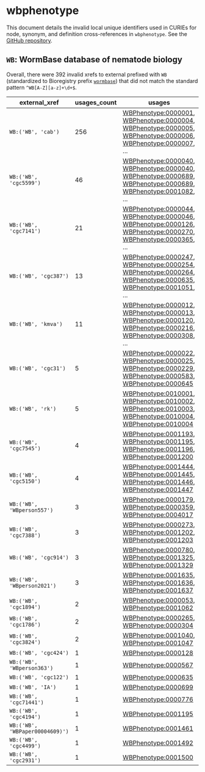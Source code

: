 # wbphenotype

This document details the invalid local unique identifiers used in CURIEs
for node, synonym, and definition cross-references in `wbphenotype`. See the [GitHub repository](https://github.com/obophenotype/c-elegans-phenotype-ontology).


## `WB`: WormBase database of nematode biology

Overall, there were 392 invalid
xrefs to external prefixed with `WB` (standardized to Bioregistry
prefix [`wormbase`](https://bioregistry.io/wormbase)) that
did not match the standard pattern `^WB[A-Z][a-z]+\d+$`.

| external_xref                   |   usages_count | usages                                                                                                                                                                                                                                                                                                                                             |
|---------------------------------|----------------|----------------------------------------------------------------------------------------------------------------------------------------------------------------------------------------------------------------------------------------------------------------------------------------------------------------------------------------------------|
| `WB:('WB', 'cab')`              |            256 | [WBPhenotype:0000001](https://bioregistry.io/WBPhenotype:0000001), [WBPhenotype:0000004](https://bioregistry.io/WBPhenotype:0000004), [WBPhenotype:0000005](https://bioregistry.io/WBPhenotype:0000005), [WBPhenotype:0000006](https://bioregistry.io/WBPhenotype:0000006), [WBPhenotype:0000007](https://bioregistry.io/WBPhenotype:0000007), ... |
| `WB:('WB', 'cgc5599')`          |             46 | [WBPhenotype:0000040](https://bioregistry.io/WBPhenotype:0000040), [WBPhenotype:0000040](https://bioregistry.io/WBPhenotype:0000040), [WBPhenotype:0000689](https://bioregistry.io/WBPhenotype:0000689), [WBPhenotype:0000689](https://bioregistry.io/WBPhenotype:0000689), [WBPhenotype:0001082](https://bioregistry.io/WBPhenotype:0001082), ... |
| `WB:('WB', 'cgc7141')`          |             21 | [WBPhenotype:0000044](https://bioregistry.io/WBPhenotype:0000044), [WBPhenotype:0000046](https://bioregistry.io/WBPhenotype:0000046), [WBPhenotype:0000126](https://bioregistry.io/WBPhenotype:0000126), [WBPhenotype:0000270](https://bioregistry.io/WBPhenotype:0000270), [WBPhenotype:0000365](https://bioregistry.io/WBPhenotype:0000365), ... |
| `WB:('WB', 'cgc387')`           |             13 | [WBPhenotype:0000247](https://bioregistry.io/WBPhenotype:0000247), [WBPhenotype:0000254](https://bioregistry.io/WBPhenotype:0000254), [WBPhenotype:0000264](https://bioregistry.io/WBPhenotype:0000264), [WBPhenotype:0000635](https://bioregistry.io/WBPhenotype:0000635), [WBPhenotype:0001051](https://bioregistry.io/WBPhenotype:0001051), ... |
| `WB:('WB', 'kmva')`             |             11 | [WBPhenotype:0000012](https://bioregistry.io/WBPhenotype:0000012), [WBPhenotype:0000013](https://bioregistry.io/WBPhenotype:0000013), [WBPhenotype:0000120](https://bioregistry.io/WBPhenotype:0000120), [WBPhenotype:0000216](https://bioregistry.io/WBPhenotype:0000216), [WBPhenotype:0000308](https://bioregistry.io/WBPhenotype:0000308), ... |
| `WB:('WB', 'cgc31')`            |              5 | [WBPhenotype:0000022](https://bioregistry.io/WBPhenotype:0000022), [WBPhenotype:0000025](https://bioregistry.io/WBPhenotype:0000025), [WBPhenotype:0000229](https://bioregistry.io/WBPhenotype:0000229), [WBPhenotype:0000583](https://bioregistry.io/WBPhenotype:0000583), [WBPhenotype:0000645](https://bioregistry.io/WBPhenotype:0000645)      |
| `WB:('WB', 'rk')`               |              5 | [WBPhenotype:0010001](https://bioregistry.io/WBPhenotype:0010001), [WBPhenotype:0010002](https://bioregistry.io/WBPhenotype:0010002), [WBPhenotype:0010003](https://bioregistry.io/WBPhenotype:0010003), [WBPhenotype:0010004](https://bioregistry.io/WBPhenotype:0010004), [WBPhenotype:0010004](https://bioregistry.io/WBPhenotype:0010004)      |
| `WB:('WB', 'cgc7545')`          |              4 | [WBPhenotype:0001193](https://bioregistry.io/WBPhenotype:0001193), [WBPhenotype:0001195](https://bioregistry.io/WBPhenotype:0001195), [WBPhenotype:0001196](https://bioregistry.io/WBPhenotype:0001196), [WBPhenotype:0001200](https://bioregistry.io/WBPhenotype:0001200)                                                                         |
| `WB:('WB', 'cgc5150')`          |              4 | [WBPhenotype:0001444](https://bioregistry.io/WBPhenotype:0001444), [WBPhenotype:0001445](https://bioregistry.io/WBPhenotype:0001445), [WBPhenotype:0001446](https://bioregistry.io/WBPhenotype:0001446), [WBPhenotype:0001447](https://bioregistry.io/WBPhenotype:0001447)                                                                         |
| `WB:('WB', 'WBperson557')`      |              3 | [WBPhenotype:0000179](https://bioregistry.io/WBPhenotype:0000179), [WBPhenotype:0000359](https://bioregistry.io/WBPhenotype:0000359), [WBPhenotype:0004017](https://bioregistry.io/WBPhenotype:0004017)                                                                                                                                            |
| `WB:('WB', 'cgc7388')`          |              3 | [WBPhenotype:0000273](https://bioregistry.io/WBPhenotype:0000273), [WBPhenotype:0001202](https://bioregistry.io/WBPhenotype:0001202), [WBPhenotype:0001203](https://bioregistry.io/WBPhenotype:0001203)                                                                                                                                            |
| `WB:('WB', 'cgc914')`           |              3 | [WBPhenotype:0000780](https://bioregistry.io/WBPhenotype:0000780), [WBPhenotype:0001325](https://bioregistry.io/WBPhenotype:0001325), [WBPhenotype:0001329](https://bioregistry.io/WBPhenotype:0001329)                                                                                                                                            |
| `WB:('WB', 'WBperson2021')`     |              3 | [WBPhenotype:0001635](https://bioregistry.io/WBPhenotype:0001635), [WBPhenotype:0001636](https://bioregistry.io/WBPhenotype:0001636), [WBPhenotype:0001637](https://bioregistry.io/WBPhenotype:0001637)                                                                                                                                            |
| `WB:('WB', 'cgc1894')`          |              2 | [WBPhenotype:0000053](https://bioregistry.io/WBPhenotype:0000053), [WBPhenotype:0001062](https://bioregistry.io/WBPhenotype:0001062)                                                                                                                                                                                                               |
| `WB:('WB', 'cgc1786')`          |              2 | [WBPhenotype:0000265](https://bioregistry.io/WBPhenotype:0000265), [WBPhenotype:0000304](https://bioregistry.io/WBPhenotype:0000304)                                                                                                                                                                                                               |
| `WB:('WB', 'cgc3824')`          |              2 | [WBPhenotype:0001040](https://bioregistry.io/WBPhenotype:0001040), [WBPhenotype:0001047](https://bioregistry.io/WBPhenotype:0001047)                                                                                                                                                                                                               |
| `WB:('WB', 'cgc424')`           |              1 | [WBPhenotype:0000128](https://bioregistry.io/WBPhenotype:0000128)                                                                                                                                                                                                                                                                                  |
| `WB:('WB', 'WBperson363')`      |              1 | [WBPhenotype:0000567](https://bioregistry.io/WBPhenotype:0000567)                                                                                                                                                                                                                                                                                  |
| `WB:('WB', 'cgc122')`           |              1 | [WBPhenotype:0000635](https://bioregistry.io/WBPhenotype:0000635)                                                                                                                                                                                                                                                                                  |
| `WB:('WB', 'IA')`               |              1 | [WBPhenotype:0000699](https://bioregistry.io/WBPhenotype:0000699)                                                                                                                                                                                                                                                                                  |
| `WB:('WB', 'cgc71441')`         |              1 | [WBPhenotype:0000776](https://bioregistry.io/WBPhenotype:0000776)                                                                                                                                                                                                                                                                                  |
| `WB:('WB', 'cgc4194')`          |              1 | [WBPhenotype:0001195](https://bioregistry.io/WBPhenotype:0001195)                                                                                                                                                                                                                                                                                  |
| `WB:('WB', 'WBPaper00004609)')` |              1 | [WBPhenotype:0001461](https://bioregistry.io/WBPhenotype:0001461)                                                                                                                                                                                                                                                                                  |
| `WB:('WB', 'cgc4499')`          |              1 | [WBPhenotype:0001492](https://bioregistry.io/WBPhenotype:0001492)                                                                                                                                                                                                                                                                                  |
| `WB:('WB', 'cgc2931')`          |              1 | [WBPhenotype:0001500](https://bioregistry.io/WBPhenotype:0001500)                                                                                                                                                                                                                                                                                  |


